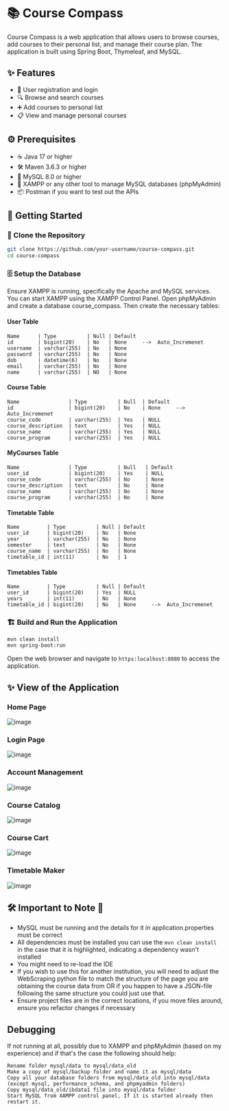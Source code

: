 # 📚 Course Compass

Course Compass is a web application that allows users to browse courses, add courses to their personal list, and manage their course plan. The application is built using Spring Boot, Thymeleaf, and MySQL.

## ✨ Features

- 📝 User registration and login
- 🔍 Browse and search courses
- ➕ Add courses to personal list
- 📋 View and manage personal courses

## ⚙️ Prerequisites

- ☕ Java 17 or higher
- 🛠️ Maven 3.6.3 or higher
- 🐬 MySQL 8.0 or higher
- 🔧 XAMPP or any other tool to manage MySQL databases (phpMyAdmin)
- 📦 Postman if you want to test out the APIs

## 🚀 Getting Started

### 🔧 Clone the Repository

```bash
git clone https://github.com/your-username/course-compass.git
cd course-compass
```

### 🗄️ Setup the Database

Ensure XAMPP is running, specifically the Apache and MySQL services. You can start XAMPP using the XAMPP Control Panel. Open phpMyAdmin and create a database course_compass. Then create the necessary tables:

#### User Table
```
Name      | Type          | Null | Default
id        | bigint(20)    | No   | None     -->  Auto_Incremenet
username  | varchar(255)  | No   | None
password  | varchar(255)  | No   | None
dob       | datetime(6)   | No   | None
email     | varchar(255)  | No   | None 
name      | varchar(255)  | NO   | None
```

#### Course Table
```
Name                | Type          | Null  | Default
id                  | bigint(20)    | No    | None     -->  Auto_Incremenet
course_code         | varchar(255)  | Yes   | NULL
course_description  | text          | Yes   | NULL
course_name         | varchar(255)  | Yes   | NULL
course_program      | varchar(255)  | Yes   | NULL
```

#### MyCourses Table
```
Name                | Type          | Null   | Default
user_id             | bigint(20)    | Yes    | NULL 
course_code         | varchar(255)  | No     | None
course_description  | text          | No     | None
course_name         | varchar(255)  | No     | None
course_program      | varchar(255)  | No     | None
```

#### Timetable Table
```
Name         | Type          | Null | Default
user_id      | bigint(20)    | No   | None    
year         | varchar(255)  | No   | None
semester     | text          | No   | None
course_name  | varchar(255)  | No   | None
timetable_id | int(11)       | No   | 1
```

#### Timetables Table
```
Name         | Type          | Null | Default
user_id      | bigint(20)    | Yes  | NULL    
years        | int(11)       | No   | None
timetable_id | bigint(20)    | No   | None     -->  Auto_Incremenet
```

### 🏗️ Build and Run the Application

```bash
mvn clean install
mvn spring-boot:run
```

Open the web browser and navigate to `https:localhost:8080` to access the application.

## ✨ View of the Application

### Home Page
![image](https://github.com/user-attachments/assets/2d6803d0-c4ac-4967-a101-d8f5e69c5441)

### Login Page
![image](https://github.com/user-attachments/assets/933599cd-dad7-4695-b1c0-4a620b67097a)

### Account Management
![image](https://github.com/user-attachments/assets/32faa259-5016-4503-82e9-4c90b6f96cec)

### Course Catalog
![image](https://github.com/user-attachments/assets/5e0b9be4-1365-4fa5-b478-3ad2fdcdd503)

### Course Cart
![image](https://github.com/user-attachments/assets/9e7a428c-aac5-477e-9ca1-1d10e521dd4a)

### Timetable Maker
![image](https://github.com/user-attachments/assets/a9ffdfda-3998-4c1e-aa87-931b47d66851)


## 🛠️ Important to Note 📌

- MySQL must be running and the details for it in application.properties must be correct
- All dependencies must be installed you can use the ``mvn clean install`` in the case that it is highlighted, indicating a dependency wasn't installed
- You might need to re-load the IDE
- If you wish to use this for another institution, you will need to adjust the WebScraping python file to match the structure of the page you are obtaining the course data from OR if you happen to have a JSON-file following the same structure you could just use that.
- Ensure project files are in the correct locations, if you move files around, ensure you refactor changes if necessary

## Debugging
If not running at all, possibly due to XAMPP and phpMyAdmin (based on my experience) and if that's the case the following should help:
```
Rename folder mysql/data to mysql/data_old
Make a copy of mysql/backup folder and name it as mysql/data
Copy all your database folders from mysql/data_old into mysql/data (except mysql, performance_schema, and phpmyadmin folders)
Copy mysql/data_old/ibdata1 file into mysql/data folder
Start MySQL from XAMPP control panel, If it is started already then restart it.
```

